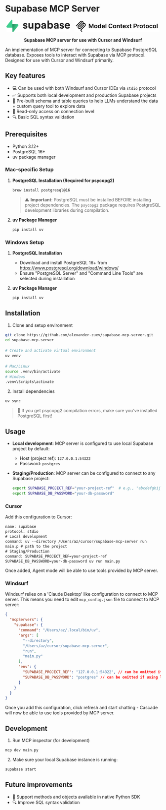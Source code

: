 # Supabase MCP Server

<p align="center">
  <picture>
    <source media="(prefers-color-scheme: dark)" srcset="assets/supabase/supabase-dark.svg" />
    <source media="(prefers-color-scheme: light)" srcset="assets/supabase/supabase-light.svg" />
    <img alt="Supabase" src="assets/supabase/supabase-light.svg" height="40" />
  </picture>
  &nbsp;&nbsp;
  <picture>
    <source media="(prefers-color-scheme: dark)" srcset="assets/mcp/mcp-dark.svg" />
    <source media="(prefers-color-scheme: light)" srcset="assets/mcp/mcp-light.svg" />
    <img alt="MCP" src="assets/mcp/mcp-light.svg" height="40" />
  </picture>
</p>

<p align="center">
  <strong>Supabase MCP server for use with Cursor and Windsurf</strong>
</p>

An implementation of MCP server for connecting to Supabase PostgreSQL database. Exposes tools to interact with Supabase via MCP protocol. Designed for use with Cursor and Windsurf primarily.

## Key features
- 💻 Can be used with both Windsurf and Cursor IDEs via `stdio` protocol
- ✅ Supports both local development and production Supabase projects
- 🤑 Pre-built schema and table queries to help LLMs understand the data + custom query tool to explore data
- 🔐 Read-only access on connection level
- 🔍 Basic SQL syntax validation


## Prerequisites
- Python 3.12+
- PostgreSQL 16+
- uv package manager

### Mac-specific Setup
1. **PostgreSQL Installation (Required for psycopg2)**
   ```bash
   brew install postgresql@16
   ```
   > ⚠️ **Important**: PostgreSQL must be installed BEFORE installing project dependencies. The `psycopg2` package requires PostgreSQL development libraries during compilation.

2. **uv Package Manager**
   ```bash
   pip install uv
   ```

### Windows Setup
1. **PostgreSQL Installation**
   - Download and install PostgreSQL 16+ from https://www.postgresql.org/download/windows/
   - Ensure "PostgreSQL Server" and "Command Line Tools" are selected during installation

2. **uv Package Manager**
   ```bash
   pip install uv
   ```

## Installation

1. Clone and setup environment
```bash
git clone https://github.com/alexander-zuev/supabase-mcp-server.git
cd supabase-mcp-server

# Create and activate virtual environment
uv venv

# Mac/Linux
source .venv/bin/activate
# Windows
.venv\Scripts\activate
```

2. Install dependencies
```bash
uv sync
```
> 📝 If you get psycopg2 compilation errors, make sure you've installed PostgreSQL first!

## Usage

- **Local development**: MCP server is configured to use local Supabase project by default:
    - Host (project ref): `127.0.0.1:54322` 
    - Password: `postgres`

- **Staging/Production**: MCP server can be configured to connect to any Supabase project:
    ```bash
    export SUPABASE_PROJECT_REF="your-project-ref"  # e.g., "abcdefghijklm"
    export SUPABASE_DB_PASSWORD="your-db-password"
    ```

### Cursor
Add this configuration to Cursor:
```
name: supabase
protocol: stdio
# Local development
command: uv --directory /Users/az/cursor/supabase-mcp-server run main.p # path to the project
# Staging/Production
command: SUPABASE_PROJECT_REF=your-project-ref SUPABASE_DB_PASSWORD=your-db-password uv run main.py
```
Once added, Agent mode will be able to use tools provided by MCP server.



### Windsurf
Windsurf relies on a 'Claude Desktop' like configuration to connect to MCP server. This means you need to edit `mcp_config.json` file to connect to MCP server:

```json
{
  "mcpServers": {
    "supabase": {
      "command": "/Users/az/.local/bin/uv",
      "args": [
        "--directory",
        "/Users/az/cursor/supabase-mcp-server",
        "run",
        "main.py"
      ],
      "env": {
        "SUPABASE_PROJECT_REF": "127.0.0.1:54322", // can be omitted if using local development, required for staging/production
        "SUPABASE_DB_PASSWORD": "postgres" // can be omitted if using local development, required for staging/production
      }
    }
  }
}
```
Once you add this configuration, click refresh and start chatting - Cascade will now be able to use tools provided by MCP server.


## Development

1. Run MCP inspector (for development)
```bash
mcp dev main.py
```

2. Make sure your local Supabase instance is running:
```bash
supabase start
```


## Future improvements
- 🐍 Support methods and objects available in native Python SDK 
- 🔍 Improve SQL syntax validation






